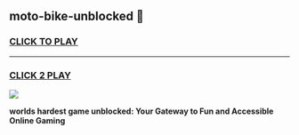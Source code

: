 
## moto-bike-unblocked 👋
<h3>
<a href="https://premium.freeplayer.one?title=moto-bike-unblocked&ref=14F">CLICK TO PLAY</a></h3>
<hr>

<h3>
<a href="https://premium.freeplayer.one?title=moto-bike-unblocked&ref=14F">CLICK 2 PLAY</a>
  
</h3>

<a href="https://premium.freeplayer.one?title=moto-bike-unblocked&ref=12F/"><img src="https://clearcache.store/games.png"></a>


**worlds hardest game unblocked: Your Gateway to Fun and Accessible Online Gaming**
